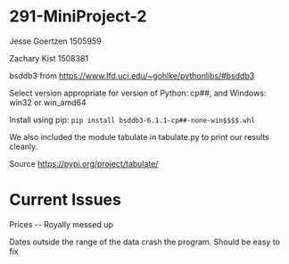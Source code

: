 # 291-MiniProject-2

Jesse Goertzen 1505959

Zachary Kist 1508381

bsddb3 from https://www.lfd.uci.edu/~gohlke/pythonlibs/#bsddb3 

  Select version appropriate for version of Python: cp##, and Windows: win32 or win_amd64
  
  Install using pip: `pip install bsddb3-6.1.1-cp##-none-win$$$$.whl`

We also included the module tabulate in tabulate.py to print our results cleanly. 

  Source https://pypi.org/project/tabulate/
  
  
# Current Issues

Prices -- Royally messed up

Dates outside the range of the data crash the program. Should be easy to fix
